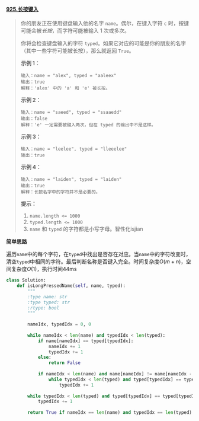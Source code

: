 #### [925.长按键入](https://leetcode-cn.com/problems/long-pressed-name/)

> 你的朋友正在使用键盘输入他的名字 `name`。偶尔，在键入字符 `c` 时，按键可能会被*长按*，而字符可能被输入 1 次或多次。
>
> 你将会检查键盘输入的字符 `typed`。如果它对应的可能是你的朋友的名字（其中一些字符可能被长按），那么就返回 `True`。
>
>  
>
> **示例 1：**
>
> ```
> 输入：name = "alex", typed = "aaleex"
> 输出：true
> 解释：'alex' 中的 'a' 和 'e' 被长按。
> ```
>
> **示例 2：**
>
> ```
> 输入：name = "saeed", typed = "ssaaedd"
> 输出：false
> 解释：'e' 一定需要被键入两次，但在 typed 的输出中不是这样。
> ```
>
> **示例 3：**
>
> ```
> 输入：name = "leelee", typed = "lleeelee"
> 输出：true
> ```
>
> **示例 4：**
>
> ```
> 输入：name = "laiden", typed = "laiden"
> 输出：true
> 解释：长按名字中的字符并不是必要的。
> ```
>
>  
>
> **提示：**
>
> 1. `name.length <= 1000`
> 2. `typed.length <= 1000`
> 3. `name` 和 `typed` 的字符都是小写字母。智性化isjian

**简单思路**

遍历```name```中的每个字符，在```typed```中找出是否存在对应。当```name```中的字符改变时，清空```typed```中相同的字符。最后判断名称是否键入完全。时间复杂度$O(m+n)$，空间复杂度$O(1)$，执行时间44ms

```python
class Solution:
    def isLongPressedName(self, name, typed):
        """
        :type name: str
        :type typed: str
        :rtype: bool
        """
        
        nameIdx, typedIdx = 0, 0
        
        while nameIdx < len(name) and typedIdx < len(typed):   
            if name[nameIdx] == typed[typedIdx]:
                nameIdx += 1
                typedIdx += 1
            else:
                return False
            
            if nameIdx < len(name) and name[nameIdx] != name[nameIdx - 1]:
                while typedIdx < len(typed) and typed[typedIdx] == typed[typedIdx - 1]:
                    typedIdx += 1
                    
        while typedIdx < len(typed) and typed[typedIdx] == typed[typedIdx - 1]:
            typedIdx += 1
            
        return True if nameIdx == len(name) and typedIdx == len(typed) else False
```

